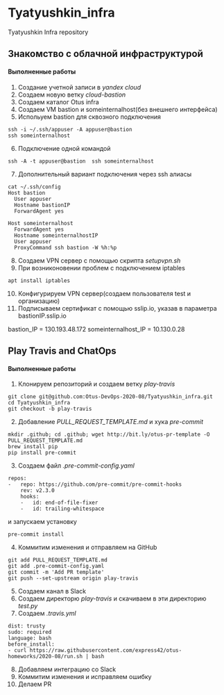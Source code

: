 # Tyatyushkin_infra
Tyatyushkin Infra repository

## Знакомство с облачной инфраструктурой

#### Выполненные работы

1. Создание учетной записи в *yandex cloud*
2. Создаем новую ветку *cloud-bastion*
3. Создаем каталог Otus infra
4. Создаем VM bastion и someinternalhost(без внешнего интерфейса)
5. Испольуем bastion для сквозного подключения
```
ssh -i ~/.ssh/appuser -A appuser@bastion
ssh someinternalhost
```
6. Подключение одной командой
```
ssh -A -t appuser@bastion  ssh someinternalhost
```
7. Дополнительный вариант подключения через ssh алиасы
```
cat ~/.ssh/config
Host bastion
  User appuser
  Hostname bastionIP
  ForwardAgent yes

Host someinternalhost
  ForwardAgent yes
  Hostname someinternalhostIP
  User appuser
  ProxyCommand ssh bastion -W %h:%p
```
8. Создаем VPN сервер с помощью скрипта *setupvpn.sh*
9. При возниконовении проблем с подключением iptables
```
apt install iptables
```
10. Конфигурируем VPN сервер(создаем пользователя test и организацию)
11. Подписываем сертификат с помощью sslip.io, указав в параметра bastionIP.sslip.io

bastion_IP = 130.193.48.172
someinternalhost_IP = 10.130.0.28

## Play Travis and ChatOps

#### Выполненные работы

1. Клонируем репозиторий и создаем ветку *play-travis*
```
git clone git@github.com:Otus-DevOps-2020-08/Tyatyushkin_infra.git
cd Tyatyushkin_infra
git checkout -b play-travis
```
2.  Добавление *PULL_REQUEST_TEMPLATE.md* и хука *pre-commit*
```
mkdir .github; cd .github; wget http://bit.ly/otus-pr-template -O PULL_REQUEST_TEMPLATE.md
brew install pip
pip install pre-commit
```
3. Создаем файл *.pre-commit-config.yaml*
```
repos:
-   repo: https://github.com/pre-commit/pre-commit-hooks
    rev: v2.3.0
    hooks:
    -   id: end-of-file-fixer
    -   id: trailing-whitespace
```
и запускаем установку
```
pre-commit install
```
4. Коммитим изменения и отправляем на GitHub
```
git add PULL_REQUEST_TEMPLATE.md
git add .pre-commit-config.yaml
git commit -m 'Add PR template'
git push --set-upstream origin play-travis
```
5. Создаем канал в Slack
6. Создаем директорю *play-travis* и скачиваем в эти директорию *test.py*
7. Создаем *.travis.yml*
```
dist: trusty
sudo: required
language: bash
before_install:
- curl https://raw.githubusercontent.com/express42/otus-homeworks/2020-08/run.sh | bash
```
8. Добавляем интеграцию со Slack
9. Коммитим изменения и исправляем ошибку
10. Делаем PR
